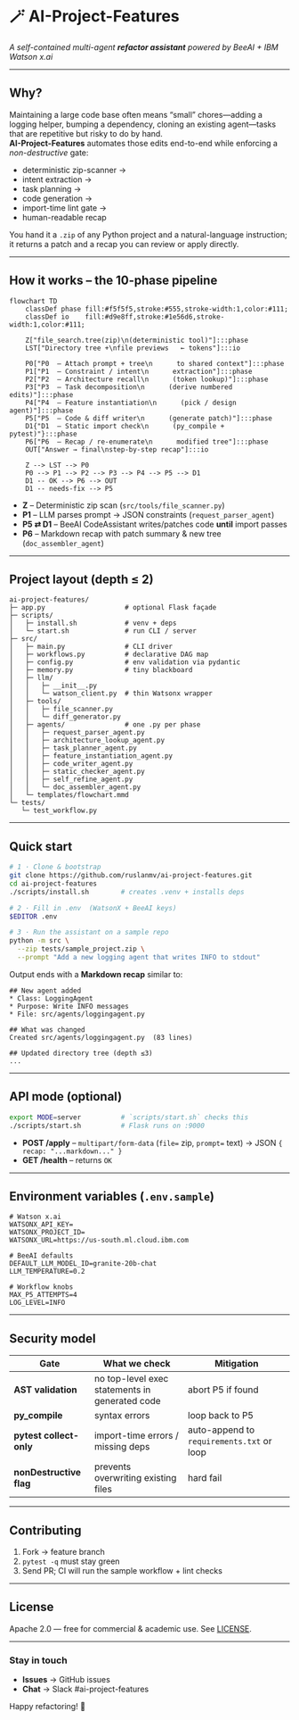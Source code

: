 
# 🪄 AI-Project-Features  
_A self-contained multi-agent **refactor assistant** powered by BeeAI + IBM Watson x.ai_

---

##  Why?

Maintaining a large code base often means “small” chores—adding a logging helper, bumping a dependency, cloning an
existing agent—tasks that are repetitive but risky to do by hand.  
**AI-Project-Features** automates those edits end-to-end while enforcing a *non-destructive* gate:

* deterministic zip-scanner →  
* intent extraction →  
* task planning →  
* code generation →  
* import-time lint gate →  
* human-readable recap

You hand it a `.zip` of any Python project and a natural-language instruction; it returns a patch and a recap you can
review or apply directly.

---

##  How it works – the 10-phase pipeline

```mermaid
flowchart TD
    classDef phase fill:#f5f5f5,stroke:#555,stroke-width:1,color:#111;
    classDef io    fill:#d9e8ff,stroke:#1e56d6,stroke-width:1,color:#111;

    Z["file_search.tree(zip)\n(deterministic tool)"]:::phase
    LST["Directory tree +\nfile previews   ← tokens"]:::io

    P0["P0  – Attach prompt + tree\n      to shared context"]:::phase
    P1["P1  – Constraint / intent\n      extraction"]:::phase
    P2["P2  – Architecture recall\n      (token lookup)"]:::phase
    P3["P3  – Task decomposition\n      (derive numbered edits)"]:::phase
    P4["P4  – Feature instantiation\n      (pick / design agent)"]:::phase
    P5["P5  – Code & diff writer\n      (generate patch)"]:::phase
    D1{"D1  – Static import check\n      (py_compile + pytest)"}:::phase
    P6["P6  – Recap / re-enumerate\n      modified tree"]:::phase
    OUT["Answer → final\nstep-by-step recap"]:::io

    Z --> LST --> P0
    P0 --> P1 --> P2 --> P3 --> P4 --> P5 --> D1
    D1 -- OK --> P6 --> OUT
    D1 -- needs-fix --> P5
````

* **Z** – Deterministic zip scan (`src/tools/file_scanner.py`)
* **P1** – LLM parses prompt → JSON constraints (`request_parser_agent`)
* **P5 ⇄ D1** – BeeAI CodeAssistant writes/patches code **until** import passes
* **P6** – Markdown recap with patch summary & new tree (`doc_assembler_agent`)

---

## Project layout (depth ≤ 2)

```
ai-project-features/
├─ app.py                    # optional Flask façade
├─ scripts/
│   ├─ install.sh            # venv + deps
│   └─ start.sh              # run CLI / server
├─ src/
│   ├─ main.py               # CLI driver
│   ├─ workflows.py          # declarative DAG map
│   ├─ config.py             # env validation via pydantic
│   ├─ memory.py             # tiny blackboard
│   ├─ llm/
│   │   ├─ __init__.py
│   │   └─ watson_client.py  # thin Watsonx wrapper
│   ├─ tools/
│   │   ├─ file_scanner.py
│   │   └─ diff_generator.py
│   ├─ agents/               # one .py per phase
│   │   ├─ request_parser_agent.py
│   │   ├─ architecture_lookup_agent.py
│   │   ├─ task_planner_agent.py
│   │   ├─ feature_instantiation_agent.py
│   │   ├─ code_writer_agent.py
│   │   ├─ static_checker_agent.py
│   │   ├─ self_refine_agent.py
│   │   └─ doc_assembler_agent.py
│   └─ templates/flowchart.mmd
└─ tests/
   └─ test_workflow.py
```

---

## Quick start

```bash
# 1 · Clone & bootstrap
git clone https://github.com/ruslanmv/ai-project-features.git
cd ai-project-features
./scripts/install.sh        # creates .venv + installs deps

# 2 · Fill in .env  (WatsonX + BeeAI keys)
$EDITOR .env

# 3 · Run the assistant on a sample repo
python -m src \
  --zip tests/sample_project.zip \
  --prompt "Add a new logging agent that writes INFO to stdout"
```

Output ends with a **Markdown recap** similar to:

```
## New agent added
* Class: LoggingAgent
* Purpose: Write INFO messages
* File: src/agents/loggingagent.py

## What was changed
Created src/agents/loggingagent.py  (83 lines)

## Updated directory tree (depth ≤3)
...
```

---

## API mode (optional)

```bash
export MODE=server          # `scripts/start.sh` checks this
./scripts/start.sh          # Flask runs on :9000
```

* **POST /apply** – `multipart/form-data` (`file=` zip, `prompt=` text)
  → JSON `{ recap: "...markdown..." }`
* **GET /health** – returns `OK`

---

## Environment variables (`.env.sample`)

```
# Watson x.ai
WATSONX_API_KEY=
WATSONX_PROJECT_ID=
WATSONX_URL=https://us-south.ml.cloud.ibm.com

# BeeAI defaults
DEFAULT_LLM_MODEL_ID=granite-20b-chat
LLM_TEMPERATURE=0.2

# Workflow knobs
MAX_P5_ATTEMPTS=4
LOG_LEVEL=INFO
```

---

## Security model

| Gate                    | What we check                                  | Mitigation                                |
| ----------------------- | ---------------------------------------------- | ----------------------------------------- |
| **AST validation**      | no top-level exec statements in generated code | abort P5 if found                         |
| **py\_compile**         | syntax errors                                  | loop back to P5                           |
| **pytest collect-only** | import-time errors / missing deps              | auto-append to `requirements.txt` or loop |
| **nonDestructive flag** | prevents overwriting existing files            | hard fail                                 |

---

## Contributing

1. Fork → feature branch
2. `pytest -q` must stay green
3. Send PR; CI will run the sample workflow + lint checks

---

## License

Apache 2.0 ― free for commercial & academic use. See [LICENSE](LICENSE).

---

### Stay in touch

* **Issues** → GitHub issues
* **Chat** → Slack #ai-project-features

Happy refactoring! 🚀
